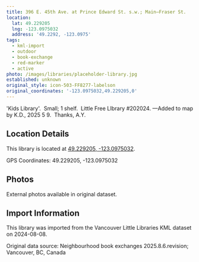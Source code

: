```yaml
---
title: 396 E. 45th Ave. at Prince Edward St. s.w.; Main—Fraser St.
location:
  lat: 49.229205
  lng: -123.0975032
  address: '49.2292, -123.0975'
tags:
  - kml-import
  - outdoor
  - book-exchange
  - red-marker
  - active
photo: /images/libraries/placeholder-library.jpg
established: unknown
original_style: icon-503-FF8277-labelson
original_coordinates: '-123.0975032,49.229205,0'
---
```

'Kids Library'.  Small; 1 shelf.  
Little Free LIbrary #202024.
—Added to map by K.D., 2025 5 9.  Thanks, A.Y.

## Location Details

This library is located at [49.229205, -123.0975032](https://www.google.com/maps?q=49.229205,-123.0975032).

GPS Coordinates: 49.229205, -123.0975032

## Photos

External photos available in original dataset.

## Import Information

This library was imported from the Vancouver Little Libraries KML dataset on 2024-08-08.

Original data source: Neighbourhood book exchanges 2025.8.6.revision; Vancouver, BC, Canada
